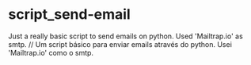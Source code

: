# script_send-email
Just a really basic script to send emails on python. Used 'Mailtrap.io' as smtp.
//
Um script básico para enviar emails através do python. Usei 'Mailtrap.io' como o smtp.
